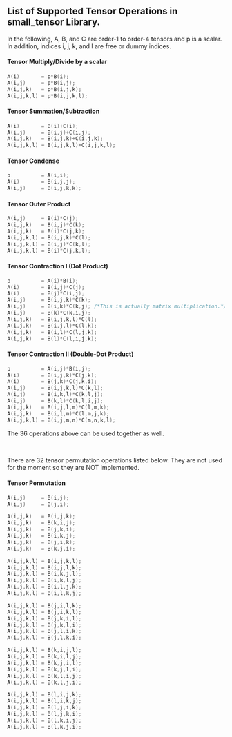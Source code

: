 ## List of Supported Tensor Operations in small_tensor Library.

In the following, A, B, and C are order-1 to order-4 tensors and p is a scalar.
In addition, indices i, j, k, and l are free or dummy indices.

#### Tensor Multiply/Divide by a scalar
```cpp
A(i)       = p*B(i);
A(i,j)     = p*B(i,j);
A(i,j,k)   = p*B(i,j,k);
A(i,j,k,l) = p*B(i,j,k,l);
```

#### Tensor Summation/Subtraction
```cpp
A(i)       = B(i)+C(i);
A(i,j)     = B(i,j)+C(i,j);
A(i,j,k)   = B(i,j,k)+C(i,j,k);
A(i,j,k,l) = B(i,j,k,l)+C(i,j,k,l);
```

#### Tensor Condense
```cpp
p          = A(i,i);
A(i)       = B(i,j,j);
A(i,j)     = B(i,j,k,k);
```
<!-- A(i)       = B(j,i,j);
A(i)       = B(j,j,i);
A(i,j)     = B(k,k,i,j);
A(i,j)     = B(k,i,k,j);
A(i,j)     = B(k,i,j,k);
A(i,j)     = B(i,k,k,j);
A(i,j)     = B(i,k,j,k); -->
#### Tensor Outer Product
```cpp
A(i,j)     = B(i)*C(j);
A(i,j,k)   = B(i,j)*C(k);
A(i,j,k)   = B(i)*C(j,k);
A(i,j,k,l) = B(i,j,k)*C(l);
A(i,j,k,l) = B(i,j)*C(k,l);
A(i,j,k,l) = B(i)*C(j,k,l);
```

#### Tensor Contraction I (Dot Product)
```cpp
p          = A(i)*B(i);
A(i)       = B(i,j)*C(j);
A(i)       = B(j)*C(i,j);
A(i,j)     = B(i,j,k)*C(k);
A(i,j)     = B(i,k)*C(k,j); /*This is actually matrix multiplication.*/
A(i,j)     = B(k)*C(k,i,j);
A(i,j,k)   = B(i,j,k,l)*C(l);
A(i,j,k)   = B(i,j,l)*C(l,k);
A(i,j,k)   = B(i,l)*C(l,j,k);
A(i,j,k)   = B(l)*C(l,i,j,k);
```

#### Tensor Contraction II (Double-Dot Product)
```cpp
p          = A(i,j)*B(i,j);
A(i)       = B(i,j,k)*C(j,k);
A(i)       = B(j,k)*C(j,k,i);
A(i,j)     = B(i,j,k,l)*C(k,l);
A(i,j)     = B(i,k,l)*C(k,l,j);
A(i,j)     = B(k,l)*C(k,l,i,j);
A(i,j,k)   = B(i,j,l,m)*C(l,m,k);
A(i,j,k)   = B(i,l,m)*C(l,m,j,k);
A(i,j,k,l) = B(i,j,m,n)*C(m,n,k,l);
```


The 36 operations above can be used together as well.







&nbsp;
&nbsp;
&nbsp;
&nbsp;
&nbsp;
&nbsp;
&nbsp;
&nbsp;
&nbsp;
&nbsp;
&nbsp;
&nbsp;
&nbsp;
&nbsp;
&nbsp;
&nbsp;
&nbsp;





There are 32 tensor permutation operations listed below.
They are not used for the moment so they are NOT implemented.

#### Tensor Permutation
```cpp
A(i,j)     = B(i,j);
A(i,j)     = B(j,i);

A(i,j,k)   = B(i,j,k);
A(i,j,k)   = B(k,i,j);
A(i,j,k)   = B(j,k,i);
A(i,j,k)   = B(i,k,j);
A(i,j,k)   = B(j,i,k);
A(i,j,k)   = B(k,j,i);

A(i,j,k,l) = B(i,j,k,l);
A(i,j,k,l) = B(i,j,l,k);
A(i,j,k,l) = B(i,k,j,l);
A(i,j,k,l) = B(i,k,l,j);
A(i,j,k,l) = B(i,l,j,k);
A(i,j,k,l) = B(i,l,k,j);

A(i,j,k,l) = B(j,i,l,k);
A(i,j,k,l) = B(j,i,k,l);
A(i,j,k,l) = B(j,k,i,l);
A(i,j,k,l) = B(j,k,l,i);
A(i,j,k,l) = B(j,l,i,k);
A(i,j,k,l) = B(j,l,k,i);

A(i,j,k,l) = B(k,i,j,l);
A(i,j,k,l) = B(k,i,l,j);
A(i,j,k,l) = B(k,j,i,l);
A(i,j,k,l) = B(k,j,l,i);
A(i,j,k,l) = B(k,l,i,j);
A(i,j,k,l) = B(k,l,j,i);

A(i,j,k,l) = B(l,i,j,k);
A(i,j,k,l) = B(l,i,k,j);
A(i,j,k,l) = B(l,j,i,k);
A(i,j,k,l) = B(l,j,k,i);
A(i,j,k,l) = B(l,k,i,j);
A(i,j,k,l) = B(l,k,j,i);
```
